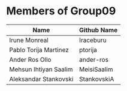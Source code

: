 # Members of Group09

|          Name          |   Github Name  |
|------------------------|----------------|
| Irune Monreal          | Iraceburu      |
| Pablo Torija Martinez  | ptorija        |
| Ander Ros Ollo         | ander-ros      |
| Mehsun Ihtiyan Saalim  | MeisiSaalim    |
| Aleksandar Stankovski  | StankovskiA    |
